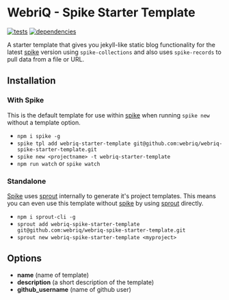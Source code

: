# WebriQ - Spike Starter Template

[![tests](http://img.shields.io/travis/webriq/webriq-spike-starter-template/master.svg?style=flat)](https://travis-ci.org/webriq-spike-starter-template/webriq-spike-starter-template) [![dependencies](http://david-dm.org/webriq/webriq-spike-starter-template.svg?path=root)](https://david-dm.org/webriq/webriq-spike-starter-template?path=root)

A starter template that gives you jekyll-like static blog functionality for the latest [spike](https://github.com/static-dev/spike) version using `spike-collections` and also uses `spike-records` to pull data from a file or URL. 

## Installation

### With Spike

This is the default template for use within [spike](https://github.com/static-dev/spike) when running `spike new` without a template option.

- `npm i spike -g`
- `spike tpl add webriq-starter-template git@github.com:webriq/webriq-spike-starter-template.git`
- `spike new <projectname> -t webriq-starter-template`
- `npm run watch` or `spike watch`

### Standalone

[Spike](https://github.com/static-dev/spike) uses [sprout](https://github.com/carrot/sprout) internally to generate it's project templates. This means you can even use this template without [spike](https://github.com/webriq/spike) by using [sprout](https://github.com/carrot/sprout) directly.

- `npm i sprout-cli -g`
- `sprout add webriq-spike-starter-template git@github.com:webriq/webriq-spike-starter-template.git`
- `sprout new webriq-spike-starter-template <myproject>`

## Options

- **name** (name of template)
- **description** (a short description of the template)
- **github_username** (name of github user)
